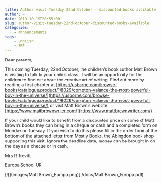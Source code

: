 ```yaml
---
title: Author visit Tuesday 22nd October - discounted books available
author: ~
date: 2019-10-19T20:55:00
slug: author-visit-tuesday-22nd-october-discounted-books-available
categories:
    - Announcements
tags:
    - English
    - 3EE
---
```


Dear parents,

This coming Tuesday, 22nd October, the children’s book author Matt Brown is visiting to talk to your child’s class. It will be an opportunity for the children to find out about the creative art of writing. Find out more by reading a first chapter at [https://usborne.com/browse-books/catalogue/product/1/8029/compton-valance-the-most-powerful-boy-in-the-universe/](https://usborne.com/browse-books/catalogue/product/1/8029/compton-valance-the-most-powerful-boy-in-the-universe/) or visit Matt Brown’s website [https://www.mattbrownwriter.com/](https://www.mattbrownwriter.com/)

If your child would like to benefit from a discounted price on some of Matt Brown’s books they can bring in a cheque or cash and a completed form on Monday or Tuesday. If you wish to do this please fill in the order form at the bottom of the attached letter from Mostly Books, the Abingdon book shop supporting this visit. Ignore the deadline date, money can be brought in on the day as a cheque or in cash. 

Mrs R Trevitt

Europa School UK

[![](images/Matt Brown_Europa.png)](/docs/Matt Brown_Europa.pdf)
